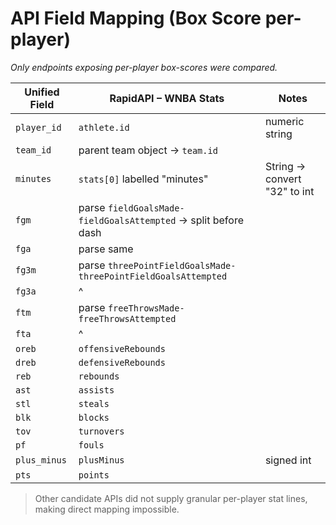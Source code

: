 # API Field Mapping (Box Score per-player)

_Only endpoints exposing per-player box-scores were compared._

| Unified Field | RapidAPI – WNBA Stats | Notes |
|---------------|----------------------|-------|
| `player_id` | `athlete.id` | numeric string |
| `team_id` | parent team object → `team.id` | |
| `minutes` | `stats[0]` labelled "minutes" | String → convert "32" to int |
| `fgm` | parse `fieldGoalsMade-fieldGoalsAttempted` → split before dash | |
| `fga` | parse same | |
| `fg3m` | parse `threePointFieldGoalsMade-threePointFieldGoalsAttempted` | |
| `fg3a` | ^ | |
| `ftm` | parse `freeThrowsMade-freeThrowsAttempted` | |
| `fta` | ^ | |
| `oreb` | `offensiveRebounds` | |
| `dreb` | `defensiveRebounds` | |
| `reb` | `rebounds` | |
| `ast` | `assists` | |
| `stl` | `steals` | |
| `blk` | `blocks` | |
| `tov` | `turnovers` | |
| `pf` | `fouls` | |
| `plus_minus` | `plusMinus` | signed int |
| `pts` | `points` | |

> Other candidate APIs did not supply granular per-player stat lines, making direct mapping impossible.